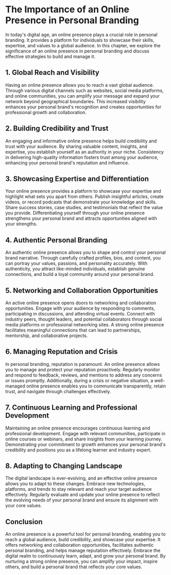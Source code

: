 # The Importance of an Online Presence in Personal Branding

In today's digital age, an online presence plays a crucial role in personal branding. It provides a platform for individuals to showcase their skills, expertise, and values to a global audience. In this chapter, we explore the significance of an online presence in personal branding and discuss effective strategies to build and manage it.

## 1\. Global Reach and Visibility

Having an online presence allows you to reach a vast global audience. Through various digital channels such as websites, social media platforms, and online communities, you can amplify your message and expand your network beyond geographical boundaries. This increased visibility enhances your personal brand's recognition and creates opportunities for professional growth and collaboration.

## 2\. Building Credibility and Trust

An engaging and informative online presence helps build credibility and trust with your audience. By sharing valuable content, insights, and expertise, you establish yourself as an authority in your niche. Consistency in delivering high-quality information fosters trust among your audience, enhancing your personal brand's reputation and influence.

## 3\. Showcasing Expertise and Differentiation

Your online presence provides a platform to showcase your expertise and highlight what sets you apart from others. Publish insightful articles, create videos, or record podcasts that demonstrate your knowledge and skills. Share success stories, case studies, and testimonials that reflect the value you provide. Differentiating yourself through your online presence strengthens your personal brand and attracts opportunities aligned with your strengths.

## 4\. Authentic Personal Branding

An authentic online presence allows you to shape and control your personal brand narrative. Through carefully crafted profiles, bios, and content, you can portray your values, passions, and personality accurately. With authenticity, you attract like-minded individuals, establish genuine connections, and build a loyal community around your personal brand.

## 5\. Networking and Collaboration Opportunities

An active online presence opens doors to networking and collaboration opportunities. Engage with your audience by responding to comments, participating in discussions, and attending virtual events. Connect with industry peers, thought leaders, and potential collaborators through social media platforms or professional networking sites. A strong online presence facilitates meaningful connections that can lead to partnerships, mentorship, and collaborative projects.

## 6\. Managing Reputation and Crisis

In personal branding, reputation is paramount. An online presence allows you to manage and protect your reputation proactively. Regularly monitor and respond to feedback, reviews, and mentions to address any concerns or issues promptly. Additionally, during a crisis or negative situation, a well-managed online presence enables you to communicate transparently, retain trust, and navigate through challenges effectively.

## 7\. Continuous Learning and Professional Development

Maintaining an online presence encourages continuous learning and professional development. Engage with relevant communities, participate in online courses or webinars, and share insights from your learning journey. Demonstrating your commitment to growth enhances your personal brand's credibility and positions you as a lifelong learner and industry expert.

## 8\. Adapting to Changing Landscape

The digital landscape is ever-evolving, and an effective online presence allows you to adapt to these changes. Embrace new technologies, platforms, and trends to stay relevant and reach your target audience effectively. Regularly evaluate and update your online presence to reflect the evolving needs of your personal brand and ensure its alignment with your core values.

## Conclusion

An online presence is a powerful tool for personal branding, enabling you to reach a global audience, build credibility, and showcase your expertise. It offers networking and collaboration opportunities, facilitates authentic personal branding, and helps manage reputation effectively. Embrace the digital realm to continuously learn, adapt, and grow your personal brand. By nurturing a strong online presence, you can amplify your impact, inspire others, and build a personal brand that reflects your core values.
